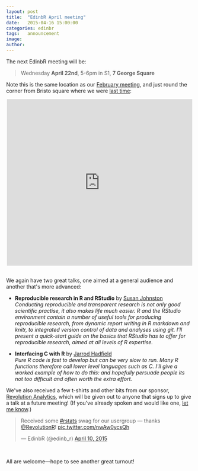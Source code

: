 ```yaml
---
layout: post
title:  "EdinbR April meeting"
date:   2015-04-16 15:00:00
categories: edinbr
tags:   announcement
image:
author:
---
```


The next EdinbR meeting will be:

> Wednesday **April 22nd**, 5-6pm in S1, **7 George Square**

Note this is the same location as our [February meeting](http://edinbr.org/edinbr/2015/01/30/edinbr-our-first-meeting.html), and just round the corner from Bristo square where we were [last time](http://edinbr.org/edinbr/2015/03/11/march-meeting.html):

<iframe src="https://www.google.com/maps/embed?pb=!1m18!1m12!1m3!1d2234.2888876703746!2d-3.1892457999999544!3d55.9443647!2m3!1f0!2f0!3f0!3m2!1i1024!2i768!4f13.1!3m3!1m2!1s0x4887c78367403f5b%3A0x342d6b9392ffecc6!2s7+George+Square%2C+The+University+of+Edinburgh%2C+Edinburgh%2C+City+of+Edinburgh+EH8+9JZ!5e0!3m2!1sen!2suk!4v1422630144560" width="500" height="450" frameborder="0" style="border:0; margin: 0 auto; display: block;"></iframe>

<br/>

 We again have two great talks, one aimed at a general audience and another that's more advanced:

* **Reproducible research in R and RStudio** by [Susan Johnston](https://twitter.com/susejohnston) <br />
 _Conducting reproducible and transparent research is not only good scientific practise, it also makes life much easier. R and the RStudio environment contain a number of useful tools for producing reproducible research, from dynamic report writing in R markdown and knitr, to integrated version control of data and analyses using git. I'll present a quick-start guide on the basics that RStudio has to offer for reproducible research, aimed at all levels of R expertise._

* **Interfacing C with R** by [Jarrod Hadfield](http://jarrod.bio.ed.ac.uk/jarrod.html) <br />
  _Pure R code is fast to develop but can be very slow to run. Many R functions therefore call lower level languages such as C. I'll give a worked example of how to do this: and hopefully persuade people its not too difficult and often worth the extra effort._

We've also received a few t-shirts and other bits from our sponsor, [Revolution Analytics](http://www.revolutionanalytics.com/), which will be given out to anyone that signs up to give a talk at a future meeting! (If you've already spoken and would like one, [let me know](mailto:ben@edinbr.org).)

<blockquote class="twitter-tweet tw-align-center " lang="en"><p>Received some <a href="https://twitter.com/hashtag/rstats?src=hash">#rstats</a> swag for our usergroup — thanks <a href="https://twitter.com/RevolutionR">@RevolutionR</a>! <a href="http://t.co/nwAw0ycsQh">pic.twitter.com/nwAw0ycsQh</a></p>&mdash; EdinbR (@edinb_r) <a href="https://twitter.com/edinb_r/status/586579903870607360">April 10, 2015</a></blockquote>
<script async src="//platform.twitter.com/widgets.js" charset="utf-8"></script>
 <br />
 
All are welcome—hope to see another great turnout!
